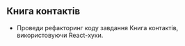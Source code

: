 ## Книга контактів

- Проведи рефакторинг коду завдання Книга контактів, використовуючи React-хуки.
